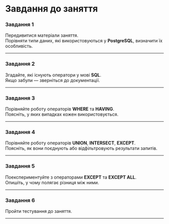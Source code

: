 # Завдання до заняття

### Завдання 1
Передивитися матеріали заняття.  
Порівняти типи даних, які використовуються у **PostgreSQL**, визначити їх особливість.

---

### Завдання 2
Згадайте, які існують оператори у мові **SQL**.  
Якщо забули — зверніться до документації.

---

### Завдання 3
Порівняйте роботу операторів **WHERE** та **HAVING**.  
Поясніть, у яких випадках кожен використовується.

---

### Завдання 4
Порівняйте роботу операторів **UNION**, **INTERSECT**, **EXCEPT**.  
Поясніть, як вони поєднують або відфільтровують результати запитів.

---

### Завдання 5
Поекспериментуйте з операторами **EXCEPT** та **EXCEPT ALL**.  
Опишіть, у чому полягає різниця між ними.

---

### Завдання 6
Пройти тестування до заняття.

---
